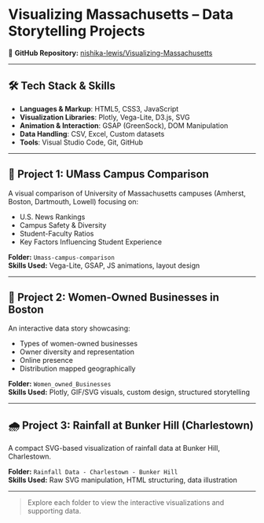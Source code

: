# Visualizing Massachusetts – Data Storytelling Projects

📍 **GitHub Repository:** [nishika-lewis/Visualizing-Massachusetts](https://github.com/nishika-lewis/Visualizing-Massachusetts)

---

## 🛠️ Tech Stack & Skills

- **Languages & Markup**: HTML5, CSS3, JavaScript
- **Visualization Libraries**: Plotly, Vega-Lite, D3.js, SVG
- **Animation & Interaction**: GSAP (GreenSock), DOM Manipulation
- **Data Handling**: CSV, Excel, Custom datasets
- **Tools**: Visual Studio Code, Git, GitHub

---

## 🧩 Project 1: UMass Campus Comparison

A visual comparison of University of Massachusetts campuses (Amherst, Boston, Dartmouth, Lowell) focusing on:

- U.S. News Rankings
- Campus Safety & Diversity
- Student-Faculty Ratios
- Key Factors Influencing Student Experience

**Folder:** `Umass-campus-comparison`  
**Skills Used:** Vega-Lite, GSAP, JS animations, layout design

---

## 💼 Project 2: Women-Owned Businesses in Boston

An interactive data story showcasing:

- Types of women-owned businesses
- Owner diversity and representation
- Online presence
- Distribution mapped geographically

**Folder:** `Women_owned_Businesses`  
**Skills Used:** Plotly, GIF/SVG visuals, custom design, structured storytelling

---

## 🌧️ Project 3: Rainfall at Bunker Hill (Charlestown)

A compact SVG-based visualization of rainfall data at Bunker Hill, Charlestown.

**Folder:** `Rainfall Data - Charlestown - Bunker Hill`  
**Skills Used:** Raw SVG manipulation, HTML structuring, data illustration

---


> Explore each folder to view the interactive visualizations and supporting data.

